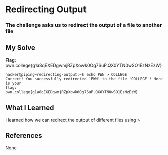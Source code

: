 # Redirecting Output
### The challenge asks us to redirect the output of a file to another file


## My Solve
**Flag:** pwn.college{g1a8qEXEDgwmjRZpXowk0Og7SuP.QX0YTN0wSO1EzNzEzW}


```
hacker@piping~redirecting-output:~$ echo PWN > COLLEGE
Correct! You successfully redirected 'PWN' to the file 'COLLEGE'! Here is your
flag:
pwn.college{g1a8qEXEDgwmjRZpXowk0Og7SuP.QX0YTN0wSO1EzNzEzW}
```

## What I Learned
I learned how we can redirect the output of different files  using >

## References
None